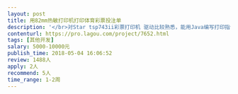 ```yaml
---                
layout: post       
title: 用82mm热敏打印机打印体育彩票投注单           
description: '</br>对Star tsp743ii彩票打印机 驱动比较熟悉，能用Java编写打印指令，打印出要求的投注单。</br>或者有类似方面的经验，可提供支持的打印机型号和相应的代码即可。</br></br>打印纸：体育彩票的黒标纸，80mm宽度</br>打印宽度：76mm</br>'     
contenturl: https://pro.lagou.com/project/7652.html      
tags: [其他开发]            
salary: 5000-10000元          
publish_time: 2018-05-04 16:06:52         
review: 1488人                   
apply: 2人                   
recommend: 5人                   
time_range: 1-2周              
---                 
```

